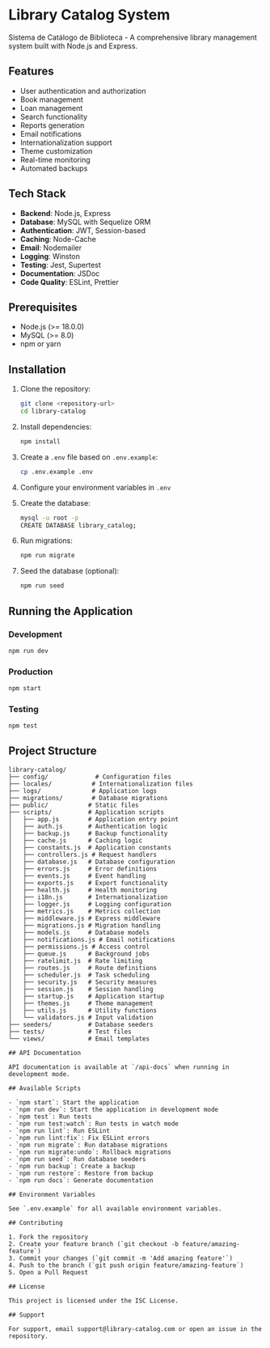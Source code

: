 # Library Catalog System

Sistema de Catálogo de Biblioteca - A comprehensive library management system built with Node.js and Express.

## Features

- User authentication and authorization
- Book management
- Loan management
- Search functionality
- Reports generation
- Email notifications
- Internationalization support
- Theme customization
- Real-time monitoring
- Automated backups

## Tech Stack

- **Backend**: Node.js, Express
- **Database**: MySQL with Sequelize ORM
- **Authentication**: JWT, Session-based
- **Caching**: Node-Cache
- **Email**: Nodemailer
- **Logging**: Winston
- **Testing**: Jest, Supertest
- **Documentation**: JSDoc
- **Code Quality**: ESLint, Prettier

## Prerequisites

- Node.js (>= 18.0.0)
- MySQL (>= 8.0)
- npm or yarn

## Installation

1. Clone the repository:
   ```bash
   git clone <repository-url>
   cd library-catalog
   ```

2. Install dependencies:
   ```bash
   npm install
   ```

3. Create a `.env` file based on `.env.example`:
   ```bash
   cp .env.example .env
   ```

4. Configure your environment variables in `.env`

5. Create the database:
   ```bash
   mysql -u root -p
   CREATE DATABASE library_catalog;
   ```

6. Run migrations:
   ```bash
   npm run migrate
   ```

7. Seed the database (optional):
   ```bash
   npm run seed
   ```

## Running the Application

### Development
```bash
npm run dev
```

### Production
```bash
npm start
```

### Testing
```bash
npm test
```

## Project Structure

```
library-catalog/
├── config/             # Configuration files
├── locales/           # Internationalization files
├── logs/              # Application logs
├── migrations/        # Database migrations
├── public/           # Static files
├── scripts/          # Application scripts
│   ├── app.js        # Application entry point
│   ├── auth.js       # Authentication logic
│   ├── backup.js     # Backup functionality
│   ├── cache.js      # Caching logic
│   ├── constants.js  # Application constants
│   ├── controllers.js # Request handlers
│   ├── database.js   # Database configuration
│   ├── errors.js     # Error definitions
│   ├── events.js     # Event handling
│   ├── exports.js    # Export functionality
│   ├── health.js     # Health monitoring
│   ├── i18n.js       # Internationalization
│   ├── logger.js     # Logging configuration
│   ├── metrics.js    # Metrics collection
│   ├── middleware.js # Express middleware
│   ├── migrations.js # Migration handling
│   ├── models.js     # Database models
│   ├── notifications.js # Email notifications
│   ├── permissions.js # Access control
│   ├── queue.js      # Background jobs
│   ├── ratelimit.js  # Rate limiting
│   ├── routes.js     # Route definitions
│   ├── scheduler.js  # Task scheduling
│   ├── security.js   # Security measures
│   ├── session.js    # Session handling
│   ├── startup.js    # Application startup
│   ├── themes.js     # Theme management
│   ├── utils.js      # Utility functions
│   └── validators.js # Input validation
├── seeders/          # Database seeders
├── tests/            # Test files
└── views/            # Email templates

## API Documentation

API documentation is available at `/api-docs` when running in development mode.

## Available Scripts

- `npm start`: Start the application
- `npm run dev`: Start the application in development mode
- `npm test`: Run tests
- `npm run test:watch`: Run tests in watch mode
- `npm run lint`: Run ESLint
- `npm run lint:fix`: Fix ESLint errors
- `npm run migrate`: Run database migrations
- `npm run migrate:undo`: Rollback migrations
- `npm run seed`: Run database seeders
- `npm run backup`: Create a backup
- `npm run restore`: Restore from backup
- `npm run docs`: Generate documentation

## Environment Variables

See `.env.example` for all available environment variables.

## Contributing

1. Fork the repository
2. Create your feature branch (`git checkout -b feature/amazing-feature`)
3. Commit your changes (`git commit -m 'Add amazing feature'`)
4. Push to the branch (`git push origin feature/amazing-feature`)
5. Open a Pull Request

## License

This project is licensed under the ISC License.

## Support

For support, email support@library-catalog.com or open an issue in the repository.